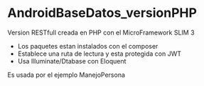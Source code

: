 # AndroidBaseDatos_versionPHP
Version RESTfull creada en PHP con el MicroFramework SLIM 3

- Los paquetes estan instalados con el composer
- Establece una ruta de lectura y esta protegida con JWT
- Usa Illuminate/Dtabase con Eloquent

Es usada por el ejemplo ManejoPersona
